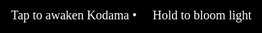 <!DOCTYPE html>
<html lang="en">
<head>
<meta charset="UTF-8">
<title>Ghibli Masterpiece v13</title>
<meta name="viewport" content="width=device-width, initial-scale=1.0, user-scalable=no">
<style>
  @import url('https://fonts.googleapis.com/css2?family=Indie+Flower&display=swap');
  html, body { margin:0; padding:0; overflow:hidden; background:#000; }
  canvas { display:block; }
  #instructions {
    position:absolute; bottom:20px; left:50%; transform:translateX(-50%);
    font-family:'Indie Flower', cursive; font-size:20px; color:#fff;
    text-shadow:0 0 8px rgba(0,0,0,0.7);
    pointer-events:none; opacity:1; transition:opacity 1s ease-out;
  }
</style>
</head>
<body>
<canvas id="canvas" aria-label="Ghibli Masterpiece"></canvas>
<div id="instructions">🌱 Tap to awaken Kodama • 🌼 Hold to bloom light</div>
<script>
(() => {
  const c = document.getElementById('canvas'), ctx = c.getContext('2d');
  let W, H;
  function resize(){ W=innerWidth; H=innerHeight; c.width=W; c.height=H; }
  window.addEventListener('resize', resize);
  resize();
  
  // particles and Kodama
  const kodama = [], particles = [];
  let lightBloom = 0;
  const instructions = document.getElementById('instructions');
  
  function spawnKodama(x,y){
    kodama.push({x,y,age:0});
    // bloom pulse
    lightBloom = 1;
  }
  function spawnParticles(x,y){
    for(let i=0;i<20;i++){
      particles.push({
        x, y,
        vx:(Math.random()-0.5)*2,
        vy:(Math.random()-0.5)*2,
        size:1+Math.random()*3,
        age:0,
        max:60
      });
    }
  }
  
  let touching=false, holdTimer=0;
  c.addEventListener('pointerdown', e=>{
    spawnKodama(e.clientX,e.clientY);
    touching=true;
    holdTimer=0;
  });
  c.addEventListener('pointermove', e=>{
    if(touching){
      spawnParticles(e.clientX,e.clientY);
    }
  });
  c.addEventListener('pointerup', ()=>{ touching=false; instructions.style.opacity=0; });
  
  function draw(){
    // background gradient
    const t = performance.now()*0.00005;
    const r1=Math.floor(20+30*Math.sin(t)), g1=Math.floor(80+30*Math.cos(t)),
          b1=Math.floor(120+40*Math.sin(t*1.3));
    const r2=Math.floor(5+10*Math.cos(t)), g2=Math.floor(20+30*Math.sin(t)),
          b2=Math.floor(40+20*Math.cos(t*1.1));
    const bg = ctx.createLinearGradient(0,0,0,H);
    bg.addColorStop(0, `rgb(${r1},${g1},${b1})`);
    bg.addColorStop(1, `rgb(${r2},${g2},${b2})`);
    ctx.fillStyle = bg;
    ctx.fillRect(0,0,W,H);
    
    // light bloom overlay
    if(lightBloom>0){
      ctx.fillStyle = `rgba(255,240,200,${lightBloom*0.3})`;
      ctx.fillRect(0,0,W,H);
      lightBloom *= 0.96;
    }
    
    // draw Kodama
    kodama.forEach((k,i)=>{
      k.age++;
      const alpha = Math.max(0,1 - k.age/100);
      ctx.save();
      ctx.globalAlpha = alpha;
      ctx.fillStyle = '#ffffff';
      ctx.beginPath();
      ctx.arc(k.x, k.y - k.age*0.5, 8 + Math.sin(k.age*0.2)*3, 0, 2*Math.PI);
      ctx.fill();
      ctx.restore();
      if(k.age>100) kodama.splice(i,1);
    });
    
    // draw particles
    particles.forEach((p,i)=>{
      p.age++;
      if(p.age>p.max) { particles.splice(i,1); return; }
      p.x += p.vx; p.y += p.vy;
      const alpha = 1 - p.age/p.max;
      ctx.fillStyle = `rgba(255,255,200,${alpha})`;
      ctx.beginPath();
      ctx.arc(p.x, p.y, p.size, 0, 2*Math.PI);
      ctx.fill();
    });
    
    requestAnimationFrame(draw);
  }
  draw();
})();
</script>
</body>
</html>